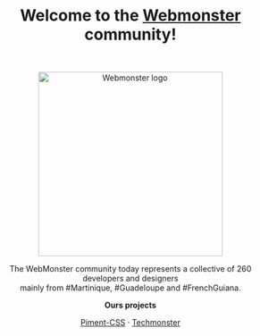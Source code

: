 <h1 align="center">Welcome to the <a href="https://webmonster.tech/">Webmonster</a> community!</h1><br>

<p align="center">
  <a href="https://webmonster.tech/">
    <img src="https://techmonster.info/assets/img/logo-webmonster-community.png" alt="Webmonster logo" width="330">
  </a>
</p>

<p align="center">
  The WebMonster community today represents a collective of 260 developers and designers<br>
  mainly from #Martinique, #Guadeloupe and #FrenchGuiana.
</p>

<p align="center"><b>Ours projects</b></p>

<p align="center">
  <a href="https://pimentcss.webmonster.tech/">Piment-CSS</a>
  ·
  <a href="https://techmonster.info/">Techmonster</a>
</p>
